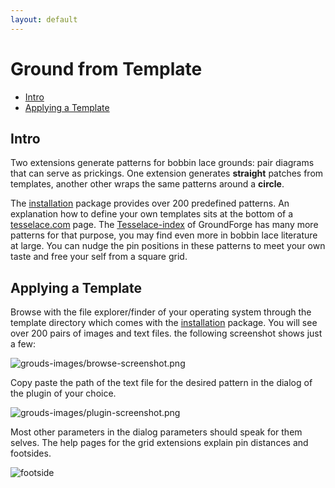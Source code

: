 ```yaml
---
layout: default
---
```

Ground from Template
====================

- [Intro](#intro)
- [Applying a Template](#applying-a-template)


Intro 
-----

Two extensions generate patterns for bobbin lace grounds: pair diagrams that can serve as prickings.
One extension generates **straight** patches from templates, 
another other wraps the same patterns around a **circle**.

The [installation] package provides over 200 predefined patterns.
An explanation how to define your own templates sits at the bottom of a [tesselace.com] page.
The [Tesselace-index] of GroundForge has many more patterns for that purpose,
you may find even more in bobbin lace literature at large.
You can nudge the pin positions in these patterns to meet your own taste 
and free your self from a square grid.

[tesselace.com]: https://tesselacedotcom.wordpress.com/tools/inkscape-extension/
[Tesselace-index]: /tesselace-to-gf/
[installation]: /inkscape-bobbinlace/


Applying a Template
-------------------

Browse with the file explorer/finder of your operating system
through the template directory which comes with the [installation] package.
You will see over 200 pairs of images and text files. the following screenshot shows just a few:
 
![grouds-images/browse-screenshot.png](grouds-images/browse-screenshot.png)

Copy paste the path of the text file for the desired pattern in the dialog of the plugin of your choice.

![grouds-images/plugin-screenshot.png](grouds-images/plugin-screenshot.png)

Most other parameters in the dialog parameters should speak for them selves.
The help pages for the grid extensions explain pin distances and footsides.

![footside](regular-images/footside.png)
